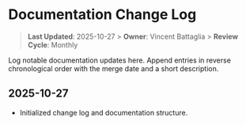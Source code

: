 # Documentation Change Log

> **Last Updated**: 2025-10-27  > **Owner**: Vincent Battaglia  > **Review Cycle**: Monthly

Log notable documentation updates here. Append entries in reverse chronological order with the merge date and a short description.

## 2025-10-27
- Initialized change log and documentation structure.
